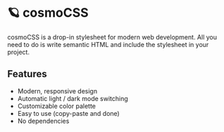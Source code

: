 # 🪐 cosmoCSS

cosmoCSS is a drop-in stylesheet for modern web development. All you need to do is write semantic HTML and include the stylesheet in your project.

## Features

- Modern, responsive design
- Automatic light / dark mode switching
- Customizable color palette
- Easy to use (copy-paste and done)
- No dependencies
